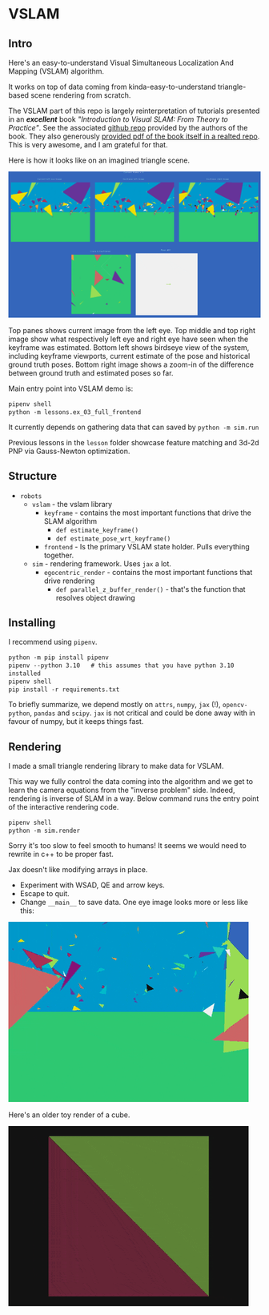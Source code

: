 VSLAM
=====

Intro
-----

Here's an easy-to-understand Visual Simultaneous Localization And Mapping (VSLAM) algorithm.

It works on top of
data coming from kinda-easy-to-understand triangle-based scene rendering from scratch.

The VSLAM part of this repo is largely reinterpretation of tutorials presented in an ***excellent*** book 
*"Introduction to Visual SLAM: From Theory to Practice"*. See the associated
[github repo](https://github.com/gaoxiang12/slambook) provided by the authors of the book.
They also generously [provided pdf of the book itself in a realted repo](https://github.com/gaoxiang12/slambook-en/blob/master/slambook-en.pdf).
This is very awesome, and I am grateful for that.

Here is how it looks like on an imagined triangle scene.

![render](imgs/gui.gif)

Top panes shows current image from the left eye.
Top middle and top right image show what respectively left eye and right eye have seen when the keyframe was estimated.
Bottom left shows birdseye view of the system, including keyframe viewports, current estimate of the pose and
historical ground truth poses.
Bottom right image shows a zoom-in of the difference between ground truth and estimated poses so far.

Main entry point into VSLAM demo is:

```
pipenv shell
python -m lessons.ex_03_full_frontend
```

It currently depends on gathering data that can saved by `python -m sim.run`

Previous lessons in the `lesson` folder showcase feature matching and 3d-2d PNP via Gauss-Newton optimization.


Structure
----------

- `robots`
    - `vslam`  - the vslam library
        - `keyframe` - contains the most important functions that drive the SLAM algorithm
            - `def estimate_keyframe()`
            - `def estimate_pose_wrt_keyframe()`
        - `frontend` - Is the primary VSLAM state holder. Pulls everything together.
    - `sim` - rendering framework. Uses `jax` a lot.
        - `egocentric_render` - contains the most important functions that drive rendering
            - `def parallel_z_buffer_render()` - that's the function that resolves object drawing



Installing
----------

I recommend using `pipenv`.

```
python -m pip install pipenv
pipenv --python 3.10   # this assumes that you have python 3.10 installed
pipenv shell
pip install -r requirements.txt
```

To briefly summarize, we depend mostly on `attrs`, `numpy`, `jax` (!), `opencv-python`, `pandas` and `scipy`.
`jax` is not critical and could be done away with in favour of numpy, but it keeps things fast.


Rendering
----------

I made a small triangle rendering library to make data for VSLAM.

This way we fully control the data coming into the algorithm and we get to learn the camera equations
from the "inverse problem" side. Indeed, rendering is inverse of SLAM in a way.
Below command runs the entry point of the interactive rendering code.

```
pipenv shell
python -m sim.render
```
Sorry it's too slow to feel smooth to humans!
It seems we would need to rewrite in c++ to be proper fast.

Jax doesn't like modifying arrays in place.

- Experiment with WSAD, QE and arrow keys. 
- Escape to quit.
- Change `__main__` to save data.
One eye image looks more or less like this:

![render](imgs/triangles.gif)

Here's an older toy render of a cube.

![render](imgs/render.gif)
